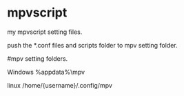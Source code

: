 # mpvscript
my mpvscript setting files.

push the *.conf files and scripts folder to mpv setting folder.



#mpv setting folders.

Windows
%appdata%\mpv

linux
/home/{username}/.config/mpv
